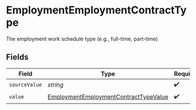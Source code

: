 # EmploymentEmploymentContractType

The employment work schedule type (e.g., full-time, part-time)


## Fields

| Field                                                                                                 | Type                                                                                                  | Required                                                                                              | Description                                                                                           |
| ----------------------------------------------------------------------------------------------------- | ----------------------------------------------------------------------------------------------------- | ----------------------------------------------------------------------------------------------------- | ----------------------------------------------------------------------------------------------------- |
| `sourceValue`                                                                                         | *string*                                                                                              | :heavy_check_mark:                                                                                    | N/A                                                                                                   |
| `value`                                                                                               | [EmploymentEmploymentContractTypeValue](../../models/shared/employmentemploymentcontracttypevalue.md) | :heavy_check_mark:                                                                                    | N/A                                                                                                   |